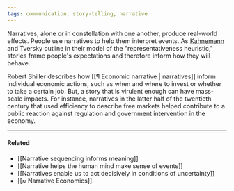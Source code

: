 ```yaml
---
tags: communication, story-telling, narrative
---
```


Narratives, alone or in constellation with one another, produce real-world effects. People use narratives to help them interpret events. As [Kahnemann](https://publish.obsidian.md/mobydiction/Kahnemann) and Tversky outline in their model of the "representativeness heuristic," stories frame people's expectations and therefore inform how they will behave.

Robert Shiller describes how [[¶ Economic narrative | narratives]] inform individual economic actions, such as when and where to invest or whether to take a certain job. But, a story that is virulent enough can have mass-scale impacts. For instance, narratives in the latter half of the twentieth century that used efficiency to describe free markets helped contribute to a public reaction against regulation and government intervention in the economy.

---

#### Related

-   [[Narrative sequencing informs meaning]]
-   [[Narrative helps the human mind make sense of events]]
-   [[Narratives enable us to act decisively in conditions of uncertainty]]
-   [[≈ Narrative Economics]]
